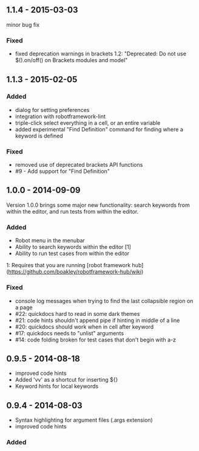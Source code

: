 ## 1.1.4 - 2015-03-03
minor bug fix 

### Fixed
* fixed deprecation warnings in brackets 1.2:
  "Deprecated: Do not use $().on/off() on Brackets modules and model"

## 1.1.3 - 2015-02-05

### Added

* dialog for setting preferences
* integration with robotframework-lint
* triple-click select everything in a cell, or an entire variable
* added experimental "Find Definition" command for finding where a
  keyword is defined
	
### Fixed
* removed use of deprecated brackets API functions
* #9 - Add support for "Find Definition"

## 1.0.0 - 2014-09-09

Version 1.0.0 brings some major new functionality: search keywords
from within the editor, and run tests from within the editor.

### Added

* Robot menu in the menubar
* Ability to search keywords within the editor [1]
* Ability to run test cases from within the editor

1: Requires that you are running [robot framework hub]
   (https://github.com/boakley/robotframework-hub/wiki)

### Fixed
* console log messages when trying to find the last
  collapsible region on a page
* #22: quickdocs hard to read in some dark themes
* #21: code hints shouldn't append pipe if hinting in middle of a line
* #20: quickdocs should work when in cell after keyword
* #17: quickdocs needs to "unlist" arguments
* #14: code folding broken for test cases that don't begin with a-z

## 0.9.5 - 2014-08-18
* improved code hints
* Added 'vv' as a shortcut for inserting ${}
* Keyword hints for local keywords

## 0.9.4 - 2014-08-03
* Syntax highlighting for argument files (.args extension)
* improved code hints

### Added



